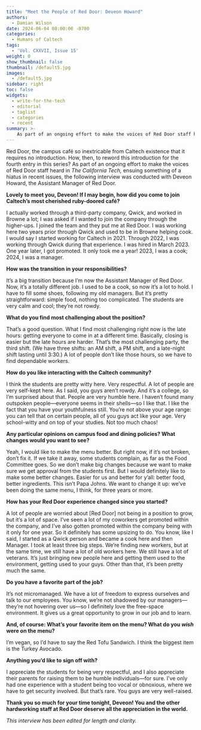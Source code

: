 ```yaml
---
title: "Meet the People of Red Door: Deveon Howard"
authors:
  - Damian Wilson
date: 2024-06-04 08:00:00 -0700
categories:
  - Humans of Caltech
tags:
  - 'Vol. CXXVII, Issue 15'
weight: 0
show_thumbnail: false
thumbnail: /default5.jpg
images:
  - /default5.jpg
sidebar: right
toc: false
widgets:
  - write-for-the-tech
  - editorial
  - taglist
  - categories
  - recent
summary: >-
    As part of an ongoing effort to make the voices of Red Door staff heard in The California Tech, the following interview was conducted with Deveon Howard, the Assistant Manager of Red Door.
---
```


Red Door, the campus café so inextricable from Caltech existence that it requires no introduction. How, then, to reword this introduction for the fourth entry in this series? As part of an ongoing effort to make the voices of Red Door staff heard in *The California Tech,* ensuing something of a hiatus in recent issues, the following interview was conducted with Deveon Howard, the Assistant Manager of Red Door.

**Lovely to meet you, Deveon! If I may begin, how did you come to join Caltech’s most cherished ruby-doored café?**

I actually worked through a third-party company, Qwick, and worked in Browne a lot; I was asked if I wanted to join the company through the higher-ups. I joined the team and they put me at Red Door. I was working here two years prior through Qwick and used to be in Browne helping cook. I would say I started working for Caltech in 2021. Through 2022, I was working through Qwick during that experience. I was hired in March 2023. One year later, I got promoted. It only took me a year! 2023, I was a cook; 2024, I was a manager.

**How was the transition in your responsibilities?**

It’s a big transition because I’m now the Assistant Manager of Red Door. Now, it’s a totally different job. I used to be a cook, so now it’s a lot to hold. I have to fill some shoes, following my old managers. But it’s pretty straightforward: simple food, nothing too complicated. The students are very calm and cool; they’re not rowdy.

**What do you find most challenging about the position?**

That’s a good question. What I find most challenging right now is the late hours: getting everyone to come in at a different time. Basically, closing is easier but the late hours are harder. That’s the most challenging party, the third shift. (We have three shifts: an AM shift, a PM shift, and a late-night shift lasting until 3:30.) A lot of people don’t like those hours, so we have to find dependable workers.

**How do you like interacting with the Caltech community?**

I think the students are pretty witty here. Very respectful. A lot of people are very self-kept here. As I said, you guys aren’t rowdy. And it’s a college, so I’m surprised about that. People are very humble here. I haven’t found many outspoken people—everyone seems in their shells—so I like that. I like the fact that you have your youthfulness still. You’re not above your age range: you can tell that on certain people, all of you guys act like your age. Very school-witty and on top of your studies. Not too much chaos!

**Any particular opinions on campus food and dining policies? What changes would you want to see?**

Yeah, I would like to make the menu better. But right now, if it’s not broken, don’t fix it. If we take it away, some students complain, as far as the Food Committee goes. So we don’t make big changes because we want to make sure we get approval from the students first. But I would definitely like to make some better changes. Easier for us and better for y’all: better food, better ingredients. This isn’t Papa Johns. We want to change it up: we’ve been doing the same menu, I think, for three years or more.

**How has your Red Door experience changed since you started?**

A lot of people are worried about [Red Door] not being in a position to grow, but it’s a lot of space. I’ve seen a lot of my coworkers get promoted within the company, and I’ve also gotten promoted within the company being with it only for one year. So it definitely has some upsizing to do. You know, like I said, I started as a Qwick person and became a cook here and then Manager. I took at least three big steps. We’re finding new workers, but at the same time, we still have a lot of old workers here. We still have a lot of veterans. It’s just bringing new people here and getting them used to the environment, getting used to your guys. Other than that, it’s been pretty much the same.

**Do you have a favorite part of the job?**

It’s not micromanaged. We have a lot of freedom to express ourselves and talk to our employees. You know, we’re not shadowed by our managers—they’re not hovering over us—so I definitely love the free-space environment. It gives us a great opportunity to grow in our job and to learn.

**And, of course: What’s your favorite item on the menu? What do you *wish* were on the menu?**

I’m vegan, so I’d have to say the Red Tofu Sandwich. I think the biggest item is the Turkey Avocado.

**Anything you’d like to sign off with?**

I appreciate the students for being very respectful, and I also appreciate their parents for raising them to be humble individuals—for sure. I’ve only had one experience with a student being too vocal or obnoxious, where we have to get security involved. But that’s rare. You guys are very well-raised.

**Thank you so much for your time tonight, Deveon! You and the other hardworking staff at Red Door deserve all the appreciation in the world.**

*This interview has been edited for length and clarity.*